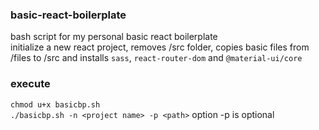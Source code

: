 ### basic-react-boilerplate

bash script for my personal basic react boilerplate \
initialize a new react project, removes /src folder, copies basic files from /files to /src and installs `sass`, `react-router-dom` and `@material-ui/core`

### execute
`chmod u+x basicbp.sh`\
`./basicbp.sh -n <project name> -p <path>` option -p is optional
